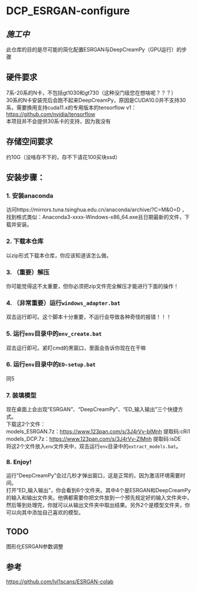 # DCP_ESRGAN-configure
## *施工中*
此仓库的目的是尽可能的简化配置ESRGAN与DeepCreamPy（GPU运行）的步骤  
## 硬件要求
7系-20系的N卡，不包括gt1030和gt730（这种没门级您在想啥呢？？？）  
30系的N卡安装完后会跑不起来DeepCreamPy，原因是CUDA10.0并不支持30系，需要换用支持cuda11.x的专用版本的tensorflow v1：https://github.com/nvidia/tensorflow  
本项目并不会提供30系卡的支持，因为我没有
## 存储空间要求
约10G（没啥存不下的，存不下请花100买块ssd）

## 安装步骤：
### 1. 安装anaconda  
访问https://mirrors.tuna.tsinghua.edu.cn/anaconda/archive/?C=M&O=D ，找到格式类似：Anaconda3-xxxx-Windows-x86_64.exe且日期最新的文件，下载并安装。
### 2. 下载本仓库  
以zip形式下载本仓库，你应该知道该怎么做。
### 3. （重要）解压  
你可能觉得这不太重要，但你必须把zip文件完全解压才能进行下面的操作！
### 4. （非常重要）运行`windows_adapter.bat`  
双击运行即可。这个脚本十分重要，不运行会导致各种奇怪的报错！！！
### 5. 运行`env`目录中的`env_create.bat`
双击运行即可。紧盯cmd的黑窗口，里面会告诉你现在在干嘛
### 6. 运行`env`目录中的`ED-setup.bat`
同5
### 7. 装填模型
现在桌面上会出现“ESRGAN”、“DeepCreamPy”、“ED_输入输出”三个快捷方式。  
下载这2个文件：  
models_ESRGAN.7z：https://www.123pan.com/s/3J4rVv-blMnh 提取码:cRi1  
models_DCP.7z：https://www.123pan.com/s/3J4rVv-ZlMnh 提取码:isDE  
将这2个文件放入`env`文件夹中，双击运行`env`目录中的`extract_models.bat`。
### 8. Enjoy!
运行“DeepCreamPy”会过几秒才弹出窗口，这是正常的，因为激活环境需要时间。  
打开“ED_输入输出”，你会看到6个文件夹。其中4个是ESRGAN和DeepCreamPy的输入和输出文件夹。他俩都需要你把文件放到一个预先规定好的输入文件夹中，然后等到处理完，你就可以从输出文件夹中取出结果。另外2个是模型文件夹，你可以向其中添加自己喜欢的模型。  

## TODO
图形化ESRGAN参数调整

## 参考
https://github.com/lvl1scans/ESRGAN-colab
